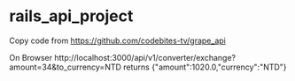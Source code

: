# rails_api_project

Copy code from https://github.com/codebites-tv/grape_api

On Browser
http://localhost:3000/api/v1/converter/exchange?amount=34&to_currency=NTD
returns
{"amount":1020.0,"currency":"NTD"}
